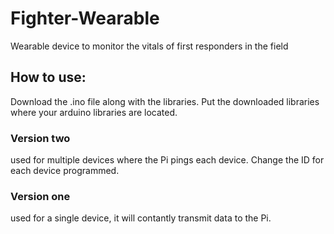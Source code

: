 # Fighter-Wearable
Wearable device to monitor the vitals of first responders in the field

## How to use:

Download the .ino file along with the libraries. Put the downloaded libraries where your arduino libraries are located.

### Version two 
used for multiple devices where the Pi pings each device. Change the ID for each device programmed.

### Version one 
used for a single device, it will contantly transmit data to the Pi.

